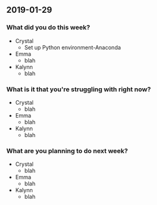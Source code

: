 ## 2019-01-29

### What did you do this week?

- Crystal
    - Set up Python environment-Anaconda
- Emma
    - blah
- Kalynn
    - blah

### What is it that you're struggling with right now?

- Crystal
    - blah
- Emma
    - blah
- Kalynn
    - blah

### What are you planning to do next week?

- Crystal
    - blah
- Emma
    - blah
- Kalynn
    - blah

